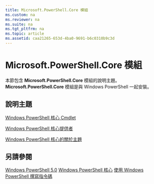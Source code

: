 ```yaml
---
title: Microsoft.PowerShell.Core 模組
ms.custom: na
ms.reviewer: na
ms.suite: na
ms.tgt_pltfrm: na
ms.topic: article
ms.assetid: caa21265-653d-4ba0-9691-b6c0310b9c3d
---
```

# Microsoft.PowerShell.Core 模組
本節包含 **Microsoft.PowerShell.Core** 模組的說明主題。 **Microsoft.PowerShell.Core** 模組是與 Windows PowerShell 一起安裝。

## 說明主題
[Windows PowerShell 核心 Cmdlet](http://go.microsoft.com/fwlink/?LinkID=245857)

[Windows PowerShell 核心提供者](Windows-PowerShell-Core-Providers.md)

[Windows PowerShell 核心的關於主題](Windows-PowerShell-Core-About-Topics.md)

## 另請參閱
[Windows PowerShell 5.0](Windows-PowerShell-5.0.md)
[Windows PowerShell 核心](https://technet.microsoft.com/en-us/library/4b75f1e4-f327-48f3-92ab-bf5435094d41)
[使用 Windows PowerShell 撰寫指令碼](../../getting-started/fundamental/Scripting-with-Windows-PowerShell.md)


<!--HONumber=May16_HO2-->


